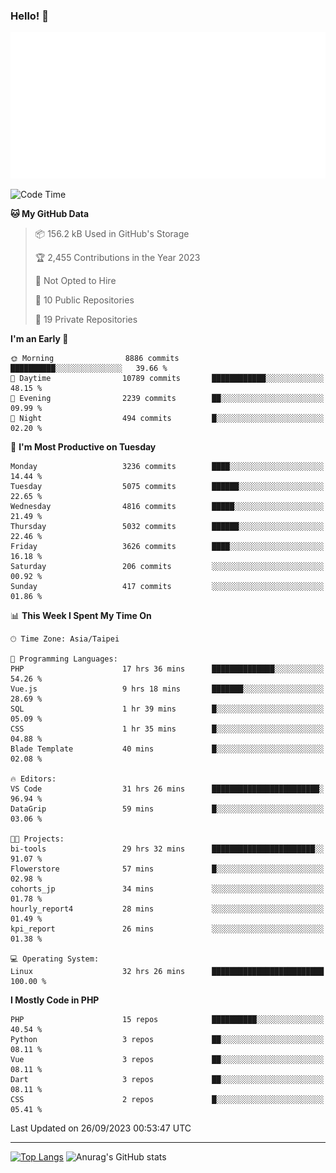 ### Hello! 👋

![Metrics](/metrics.classic.svg)

<!--START_SECTION:waka-->
![Code Time](http://img.shields.io/badge/Code%20Time-657%20hrs%2037%20mins-blue)

**🐱 My GitHub Data** 

> 📦 156.2 kB Used in GitHub's Storage 
 > 
> 🏆 2,455 Contributions in the Year 2023
 > 
> 🚫 Not Opted to Hire
 > 
> 📜 10 Public Repositories 
 > 
> 🔑 19 Private Repositories 
 > 
**I'm an Early 🐤** 

```text
🌞 Morning                8886 commits        ██████████░░░░░░░░░░░░░░░   39.66 % 
🌆 Daytime                10789 commits       ████████████░░░░░░░░░░░░░   48.15 % 
🌃 Evening                2239 commits        ██░░░░░░░░░░░░░░░░░░░░░░░   09.99 % 
🌙 Night                  494 commits         █░░░░░░░░░░░░░░░░░░░░░░░░   02.20 % 
```
📅 **I'm Most Productive on Tuesday** 

```text
Monday                   3236 commits        ████░░░░░░░░░░░░░░░░░░░░░   14.44 % 
Tuesday                  5075 commits        ██████░░░░░░░░░░░░░░░░░░░   22.65 % 
Wednesday                4816 commits        █████░░░░░░░░░░░░░░░░░░░░   21.49 % 
Thursday                 5032 commits        ██████░░░░░░░░░░░░░░░░░░░   22.46 % 
Friday                   3626 commits        ████░░░░░░░░░░░░░░░░░░░░░   16.18 % 
Saturday                 206 commits         ░░░░░░░░░░░░░░░░░░░░░░░░░   00.92 % 
Sunday                   417 commits         ░░░░░░░░░░░░░░░░░░░░░░░░░   01.86 % 
```


📊 **This Week I Spent My Time On** 

```text
🕑︎ Time Zone: Asia/Taipei

💬 Programming Languages: 
PHP                      17 hrs 36 mins      ██████████████░░░░░░░░░░░   54.26 % 
Vue.js                   9 hrs 18 mins       ███████░░░░░░░░░░░░░░░░░░   28.69 % 
SQL                      1 hr 39 mins        █░░░░░░░░░░░░░░░░░░░░░░░░   05.09 % 
CSS                      1 hr 35 mins        █░░░░░░░░░░░░░░░░░░░░░░░░   04.88 % 
Blade Template           40 mins             █░░░░░░░░░░░░░░░░░░░░░░░░   02.08 % 

🔥 Editors: 
VS Code                  31 hrs 26 mins      ████████████████████████░   96.94 % 
DataGrip                 59 mins             █░░░░░░░░░░░░░░░░░░░░░░░░   03.06 % 

🐱‍💻 Projects: 
bi-tools                 29 hrs 32 mins      ███████████████████████░░   91.07 % 
Flowerstore              57 mins             █░░░░░░░░░░░░░░░░░░░░░░░░   02.98 % 
cohorts_jp               34 mins             ░░░░░░░░░░░░░░░░░░░░░░░░░   01.78 % 
hourly_report4           28 mins             ░░░░░░░░░░░░░░░░░░░░░░░░░   01.49 % 
kpi_report               26 mins             ░░░░░░░░░░░░░░░░░░░░░░░░░   01.38 % 

💻 Operating System: 
Linux                    32 hrs 26 mins      █████████████████████████   100.00 % 
```

**I Mostly Code in PHP** 

```text
PHP                      15 repos            ██████████░░░░░░░░░░░░░░░   40.54 % 
Python                   3 repos             ██░░░░░░░░░░░░░░░░░░░░░░░   08.11 % 
Vue                      3 repos             ██░░░░░░░░░░░░░░░░░░░░░░░   08.11 % 
Dart                     3 repos             ██░░░░░░░░░░░░░░░░░░░░░░░   08.11 % 
CSS                      2 repos             █░░░░░░░░░░░░░░░░░░░░░░░░   05.41 % 
```




 Last Updated on 26/09/2023 00:53:47 UTC
<!--END_SECTION:waka-->

<hr>

<span style="display:inline-block">[![Top Langs](https://github-readme-stats.vercel.app/api/top-langs/?username=maureendadap&layout=compact&theme=transparent)](https://github.com/anuraghazra/github-readme-stats)</span>
<span style="display:inline-block">![Anurag's GitHub stats](https://github-readme-stats.vercel.app/api?username=maureendadap&show_icons=true&theme=transparent&count_private=true)</span>

<!--
**MaureenDadap/maureendadap** is a ✨ _special_ ✨ repository because its `README.md` (this file) appears on your GitHub profile.

Here are some ideas to get you started:

- 🔭 I’m currently working on ...
- 🌱 I’m currently learning ...
- 👯 I’m looking to collaborate on ...
- 🤔 I’m looking for help with ...
- 💬 Ask me about ...
- 📫 How to reach me: ...
- 😄 Pronouns: ...
- ⚡ Fun fact: ...
-->
